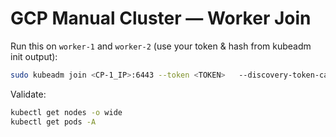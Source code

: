 # GCP Manual Cluster — Worker Join

Run this on `worker-1` and `worker-2` (use your token & hash from kubeadm init output):
```bash
sudo kubeadm join <CP-1_IP>:6443 --token <TOKEN>   --discovery-token-ca-cert-hash sha256:<HASH>
```
Validate:
```bash
kubectl get nodes -o wide
kubectl get pods -A
```
